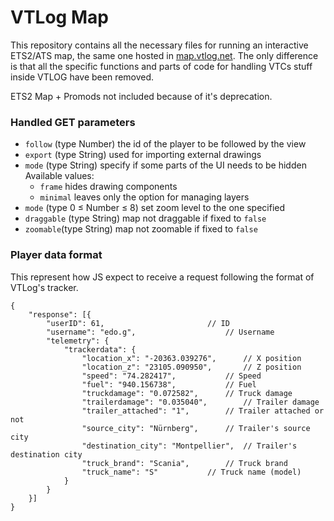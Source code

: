 # VTLog Map
This repository contains all the necessary files for running an interactive ETS2/ATS map, the same one hosted in [map.vtlog.net](https://map.vtlog.net).
The only difference is that all the specific functions and parts of code for handling VTCs stuff inside VTLOG have been removed.

ETS2 Map + Promods not included because of it's deprecation.

### Handled GET parameters
- `follow` (type Number) the id of the player to be followed by the view
- `export` (type String) used for importing external drawings
- `mode` (type String) specify if some parts of the UI needs to be hidden<br>
	Available values:
	- `frame` hides drawing components
	- `minimal` leaves only the option for managing layers
- `mode` (type 0 ≤ Number ≤ 8) set zoom level to the one specified
- `draggable` (type String) map not draggable if fixed to `false`
- `zoomable`(type String) map not zoomable if fixed to `false`

### Player data format
This represent how JS expect to receive a request following the format of VTLog's tracker.
```
{
	"response": [{
		"userID": 61, 						// ID
		"username": "edo.g",					// Username
		"telemetry": {
			"trackerdata": {
				"location_x": "-20363.039276",		// X position
				"location_z": "23105.090950",		// Z position
				"speed": "74.282417",			// Speed
				"fuel": "940.156738",			// Fuel
				"truckdamage": "0.072582",		// Truck damage
				"trailerdamage": "0.035040",		// Trailer damage
				"trailer_attached": "1",		// Trailer attached or not
				"source_city": "Nürnberg",		// Trailer's source city
				"destination_city": "Montpellier",	// Trailer's destination city
				"truck_brand": "Scania",		// Truck brand
				"truck_name": "S"			// Truck name (model)
			}
		}
	}]
}
```

